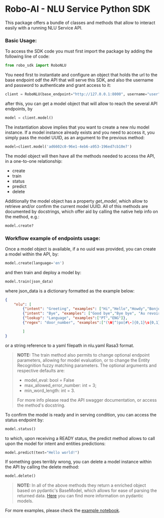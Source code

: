 # Robo-AI - NLU Service Python SDK

This package offers a bundle of classes and methods that allow to interact easily with a running NLU Service API.

### Basic Usage:

To access the SDK code you must first import the package by adding the following line of code:

```python
from robo_sdk import RoboNLU 
```

You need first to instantiate and configure an object that holds the url to the base endpoint odf the API that will serve this SDK, and also the username and password to authenticate and grant access to it:

```python
client = RoboNLU(base_endpoint="http://127.0.0.1:8000", username="user", password="password")
```

after this, you can get a model object that will allow to reach the several API endpoints, by

```python
model = client.model()
```

The instantiation above implies that you want to create a new nlu model instance. If a model instance already exists and you need to access it, you simply pass the model UUID, as an argument to the previous method:

```python
model=client.model('ad6602c0-96e1-4eb6-a953-196ed7cb10e7')
``` 

The model object will then have all the methods needed to access the API, in a one-to-one relationship:

* create
* train
* status
* predict
* delete

Additionally the model object has a property *get_model*, which allow to retrieve and/or confirm the current model UUID. All of this methods are documented by docstrings, which offer aid by calling the native help info on the method, e.g.:

```python
model.create?
``` 

### Workflow example of endpoints usage:

Once a model object is available, if a no uuid was provided, you can create a model within the API, by:

```python
model.create(language='en')
``` 

and then train and deploy a model by:

```python
model.train(json_data)
``` 
where json_data is a dictionary formatted as the example below:

```json
{
    "nlu": [
        {"intent": "Greeting", "examples": ["Hi","Hello","Howdy","Bonjour","Ça va bien?"]},
        {"intent": "Bye", "examples": ["Good bye","Bye bye", "Au revoir","C U"]},
        {"lookup": "Language", "examples":["PT","ENG"]},
        {"regex": "door_number", "examples":["(\W|^)po[#\-]{0,1}\s{0,1}\d{2}[\s-]{0,1}\d{4}(\W|$)"]}

        ]
}
```

or a string reference to a yaml filepath in nlu.yaml Rasa3 format.

> **NOTE:** The train method also permits to change optional endpoint parameters, allowing for model evaluation, or to change the Entity Recognition fuzzy matching parameters. The optional arguments and respective defaults are:
>
>    - model_eval: bool = False
>    - max_allowed_error_number: int = 3;
>    - min_word_length: int = 3.
>
>For more info please read the API swagger documentation, or access the method's docstring.

To confirm the model is ready and in serving condition, you can access the status endpoint by:


```python
model.status()
```

to which, upon receiving a READY status, the predict method allows to call upon the model for intent and entities predictions:

```python
model.predict(text="Hello world!")
```

If something goes terribly wrong, you can delete a model instance within the API by calling the delete method:

```python
model.delete()
```

> **NOTE:** In all of the above methods they return a enriched object based on pydantic's BaseModel, which allows for ease of parsing the returned data. [Here](https://pydantic-docs.helpmanual.io/usage/models/#model-properties) you can find more information on pydantic models. 

For more examples, please check the [example notebook](https://github.com/robo-ai/roboai-python-sdk/tree/robo_nlu/robo_sdk/robo_nlu/docs/usage_example/NLU_SDK_usage_example.ipynb).
